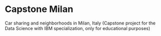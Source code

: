 # Capstone Milan
Car sharing and neighborhoods in Milan, Italy (Capstone project for the Data Science with IBM specialization, only for educational purposes) 
